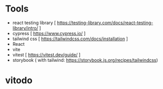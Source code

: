 # Tools

- react testing library [ https://testing-library.com/docs/react-testing-library/intro/ ]
- cypress [ https://www.cypress.io/ ]
- tailwind css [ https://tailwindcss.com/docs/installation ]
- React
- vite
- vitest [ https://vitest.dev/guide/ ] 
- storybook ( with tailwind: https://storybook.js.org/recipes/tailwindcss)
# vitodo
